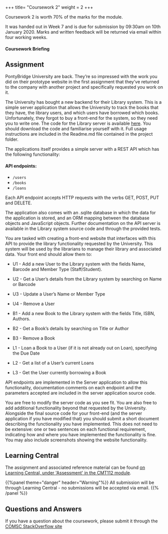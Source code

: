 +++
title= "Coursework 2"
weight = 2
+++

Coursework 2 is worth 70% of the marks for the module.

It was handed out in Week 7 and is due for submission by 09:30am on 10th January 2020. Marks and written feedback will be returned via email within four working weeks.

#### Coursework Briefing

<!-- The video below explains the coursework details - please ignore the reference to 2018 in the document shown, this video is from last year, but the general assignment remains the same!

<iframe src="https://cardiff.cloud.panopto.eu/Panopto/Pages/Embed.aspx?id=5603c23c-8fd9-4b82-ad67-aacc014f739c&v=1" width="720" height="405" style="padding: 0px; border: 1px solid #464646;" frameborder="0" allowfullscreen allow="autoplay"></iframe> -->

## Assignment

PontyBridge University are back. They’re so impressed with the work you did on their prototype website in the first assignment that they’ve returned to the company with another project and specifically requested you work on it.

The University has bought a new backend for their Library system. This is a simple server application that allows the University to track the books that they have, the library users, and which users have borrowed which books. Unfortunately, they forgot to buy a front-end for the system, so they need you to write one.
The code for the Library server is available [here](cw2-libraryserver.zip). You should download the code and familiarise yourself with it. Full usage instructions are included in the Readme.md file contained in the project folder.

The applications itself provides a simple server with a REST API which has the following functionality:

#### API endpoints:

-   `/users`
-   `/books`
-   `/loans`

Each API endpoint accepts HTTP requests with the verbs GET, POST, PUT and DELETE.

The application also comes with an .sqlite database in which the data for the application is stored, and an ORM mapping between the database objects and JavaScript objects. Further documentation on the API server is available in the Library system source code and through the provided tests.

You are tasked with creating a front-end website that interfaces with this API to provide the library functionality requested by the University. This system will be used by the librarians to manage their library and associated data. Your front end should allow them to:

-   U1 - Add a new User to the Library system with the fields Name, Barcode and Member Type (Staff/Student).
-   U2 - Get a User’s details from the Library system by searching on Name or Barcode
-   U3 - Update a User’s Name or Member Type
-   U4 - Remove a User

-   B1 - Add a new Book to the Library system with the fields Title, ISBN, Authors.
-   B2 - Get a Book’s details by searching on Title or Author
-   B3 - Remove a Book

-   L1 - Loan a Book to a User (if it is not already out on Loan), specifying the Due Date
-   L2 - Get a list of a User’s current Loans
-   L3 - Get the User currently borrowing a Book

API endpoints are implemented in the Server application to allow this functionality, documentation comments on each endpoint and the parameters accepted are included in the server application source code.

You are free to modify the server code as you see fit. You are also free to add additional functionality beyond that requested by the University. Alongside the final source code for your front-end (and the server application if you have modified that) you should submit a short document describing the functionality you have implemented. This does not need to be extensive: one or two sentences on each functional requirement, indicating how and where you have implemented the functionality is fine. You may also include screenshots showing the website functionality.

## Learning Central

The assignment and associated reference material can be found [on Learning Central, under 'Assessment' in the CMT112 module](https://learningcentral.cf.ac.uk/webapps/blackboard/content/listContentEditable.jsp?content_id=_5004043_1&course_id=_393319_1).

{{%panel theme="danger" header="Warning"%}}
All submission will be through Learning Central - no submissions will be accepted via email.
{{% /panel %}}

## Questions and Answers

If you have a question about the coursework, please submit it through the [COMSC StackOverflow site](stackoverflow.com/c/comsc)
